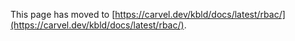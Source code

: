 This page has moved to [https://carvel.dev/kbld/docs/latest/rbac/](https://carvel.dev/kbld/docs/latest/rbac/).

